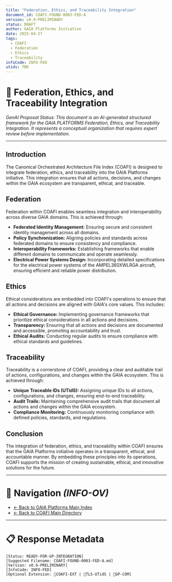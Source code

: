 ```yaml
---
title: "Federation, Ethics, and Traceability Integration"
document_id: COAFI-FOUND-0003-FED-A
version: v0.9-PRELIMINARY
status: DRAFT
author: GAIA Platforms Initiative
date: 2025-04-27
tags:
  - COAFI
  - Federation
  - Ethics
  - Traceability
infoCode: INFO-FED
utids: TBD
---
```


# 📜 Federation, Ethics, and Traceability Integration

*GenAI Proposal Status: This document is an AI-generated structured framework for the GAIA PLATFORMS Federation, Ethics, and Traceability Integration. It represents a conceptual organization that requires expert review before implementation.*

---

## Introduction

The Canonical Orchestrated Architecture File Index (COAFI) is designed to integrate federation, ethics, and traceability into the GAIA Platforms initiative. This integration ensures that all actions, decisions, and changes within the GAIA ecosystem are transparent, ethical, and traceable.

## Federation

Federation within COAFI enables seamless integration and interoperability across diverse GAIA domains. This is achieved through:

- **Federated Identity Management:** Ensuring secure and consistent identity management across all domains.
- **Policy Synchronization:** Aligning policies and standards across federated domains to ensure consistency and compliance.
- **Interoperability Frameworks:** Establishing frameworks that enable different domains to communicate and operate seamlessly.
- **Electrical Power Systems Design:** Incorporating detailed specifications for the electrical power systems of the AMPEL360XWLRGA aircraft, ensuring efficient and reliable power distribution.

## Ethics

Ethical considerations are embedded into COAFI's operations to ensure that all actions and decisions are aligned with GAIA's core values. This includes:

- **Ethical Governance:** Implementing governance frameworks that prioritize ethical considerations in all actions and decisions.
- **Transparency:** Ensuring that all actions and decisions are documented and accessible, promoting accountability and trust.
- **Ethical Audits:** Conducting regular audits to ensure compliance with ethical standards and guidelines.

## Traceability

Traceability is a cornerstone of COAFI, providing a clear and auditable trail of actions, configurations, and changes within the GAIA ecosystem. This is achieved through:

- **Unique Traceable IDs (UTidS):** Assigning unique IDs to all actions, configurations, and changes, ensuring end-to-end traceability.
- **Audit Trails:** Maintaining comprehensive audit trails that document all actions and changes within the GAIA ecosystem.
- **Compliance Monitoring:** Continuously monitoring compliance with defined policies, standards, and regulations.

## Conclusion

The integration of federation, ethics, and traceability within COAFI ensures that the GAIA Platforms initiative operates in a transparent, ethical, and accountable manner. By embedding these principles into its operations, COAFI supports the mission of creating sustainable, ethical, and innovative solutions for the future.

---

# 🧭 Navigation *(INFO-OV)*
- [← Back to GAIA Platforms Main Index](../../README.md)
- [← Back to COAFI Main Directory](../README.md)

---

# 📋 Response Metadata
```plaintext
[Status: READY-FOR-GP-INTEGRATION]
[Suggested Filename: COAFI-FOUND-0003-FED-A.md]
[Version: v0.9-PRELIMINARY]
[InfoCode: INFO-FED]
[Optional Extension: 🔹COAFI-EXT | 🔹TLS-UTidS | 🔹GP-COM]
```
